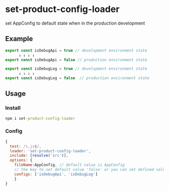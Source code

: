 # set-product-config-loader
set AppConfig to default state when in the production development

##  Example

```javascript
export const isDebugApi = true // development environment state
      ↓ ↓ ↓ ↓
export const isDebugApi = false // production environment state
```

```javascript
export const isDebugLog = true // development environment state
      ↓ ↓ ↓ ↓
export const isDebugLog = false  // production environment state
```

## Usage
### Install
```cmd
npm i set-product-config-loader
```
### Config
```Javascript
{
  test: /\.js$/,
  loader: 'set-product-config-loader',
  include: [resolve('src')],
  options: {
    fileName:AppConfig, // default value is AppConfig
    // the key to set default value 'false' or you can set defined value by this way ——configs: [{isDebugApi:false}]
    configs: ['isDebugApi', 'isDebugLog'] 
    }
}
```
